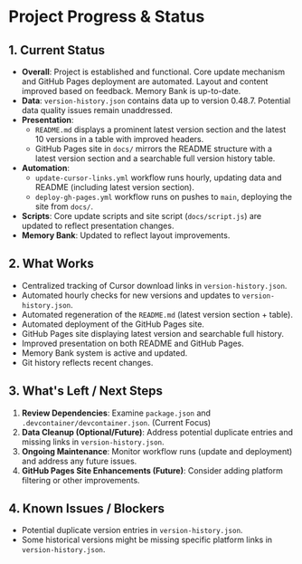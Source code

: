<!-- Version: 1.6 | Last Updated: 2025-06-06 -->

# Project Progress & Status

## 1. Current Status

- **Overall**: Project is established and functional. Core update mechanism and GitHub Pages deployment are automated. Layout and content improved based on feedback. Memory Bank is up-to-date.
- **Data**: `version-history.json` contains data up to version 0.48.7. Potential data quality issues remain unaddressed.
- **Presentation**: 
    - `README.md` displays a prominent latest version section and the latest 10 versions in a table with improved headers.
    - GitHub Pages site in `docs/` mirrors the README structure with a latest version section and a searchable full version history table.
- **Automation**: 
    - `update-cursor-links.yml` workflow runs hourly, updating data and README (including latest version section).
    - `deploy-gh-pages.yml` workflow runs on pushes to `main`, deploying the site from `docs/`.
- **Scripts**: Core update scripts and site script (`docs/script.js`) are updated to reflect presentation changes.
- **Memory Bank**: Updated to reflect layout improvements.

## 2. What Works

- Centralized tracking of Cursor download links in `version-history.json`.
- Automated hourly checks for new versions and updates to `version-history.json`.
- Automated regeneration of the `README.md` (latest version section + table).
- Automated deployment of the GitHub Pages site.
- GitHub Pages site displaying latest version and searchable full history.
- Improved presentation on both README and GitHub Pages.
- Memory Bank system is active and updated.
- Git history reflects recent changes.

## 3. What's Left / Next Steps

1.  **Review Dependencies**: Examine `package.json` and `.devcontainer/devcontainer.json`. (Current Focus)
2.  **Data Cleanup (Optional/Future)**: Address potential duplicate entries and missing links in `version-history.json`.
3.  **Ongoing Maintenance**: Monitor workflow runs (update and deployment) and address any future issues.
4.  **GitHub Pages Site Enhancements (Future)**: Consider adding platform filtering or other improvements.

## 4. Known Issues / Blockers

- Potential duplicate version entries in `version-history.json`.
- Some historical versions might be missing specific platform links in `version-history.json`.